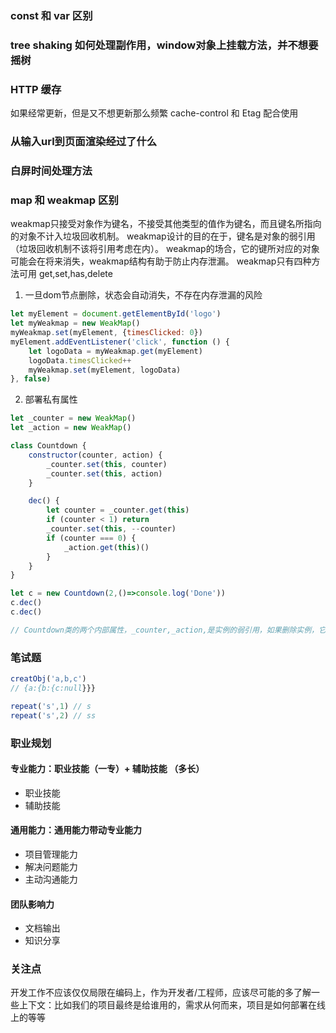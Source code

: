 ### const 和 var 区别

### tree shaking 如何处理副作用，window对象上挂载方法，并不想要摇树

### HTTP 缓存
如果经常更新，但是又不想更新那么频繁
cache-control 和 Etag 配合使用


### 从输入url到页面渲染经过了什么

### 白屏时间处理方法

### map 和 weakmap 区别
weakmap只接受对象作为键名，不接受其他类型的值作为键名，而且键名所指向的对象不计入垃圾回收机制。
weakmap设计的目的在于，键名是对象的弱引用（垃圾回收机制不该将引用考虑在内）。
weakmap的场合，它的键所对应的对象可能会在将来消失，weakmap结构有助于防止内存泄漏。
weakmap只有四种方法可用 get,set,has,delete

1. 一旦dom节点删除，状态会自动消失，不存在内存泄漏的风险
```js
let myElement = document.getElementById('logo')
let myWeakmap = new WeakMap()
myWeakmap.set(myElement, {timesClicked: 0})
myElement.addEventListener('click', function () {
    let logoData = myWeakmap.get(myElement)
    logoData.timesClicked++
    myWeakmap.set(myElement, logoData)
}, false)
```
2. 部署私有属性
```js
let _counter = new WeakMap()
let _action = new WeakMap()

class Countdown {
    constructor(counter, action) {
        _counter.set(this, counter)
        _counter.set(this, action)
    }

    dec() {
        let counter = _counter.get(this)
        if (counter < 1) return
        _counter.set(this, --counter)
        if (counter === 0) {
            _action.get(this)()
        }
    }
}

let c = new Countdown(2,()=>console.log('Done'))
c.dec()
c.dec()

// Countdown类的两个内部属性，_counter,_action,是实例的弱引用，如果删除实例，它们也会随之消失，不会造成内存泄漏
```
### 笔试题
```js
creatObj('a,b,c')
// {a:{b:{c:null}}}

repeat('s',1) // s
repeat('s',2) // ss
```


### 职业规划
#### 专业能力：职业技能（一专）+ 辅助技能 （多长）
- 职业技能
- 辅助技能
#### 通用能力：通用能力带动专业能力
- 项目管理能力
- 解决问题能力
- 主动沟通能力
#### 团队影响力
- 文档输出
- 知识分享


### 关注点
开发工作不应该仅仅局限在编码上，作为开发者/工程师，应该尽可能的多了解一些上下文：比如我们的项目最终是给谁用的，需求从何而来，项目是如何部署在线上的等等
